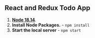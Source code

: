 ## React and Redux Todo App

1. **[Node 18.14](https://nodejs.org)**.
2. **Install Node Packages.** - `npm install`
3. **Start the local server** - `npm start`
